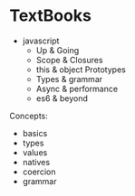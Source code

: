 # TextBooks

* javascript
  * Up & Going
  * Scope & Closures
  * this & object Prototypes
  * Types & grammar
  * Async & performance
  * es6 & beyond

Concepts:

* basics
* types
* values
* natives
* coercion
* grammar
